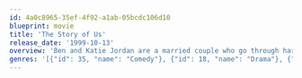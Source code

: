 ```yaml
---
id: 4a0c8965-35ef-4f92-a1ab-05bcdc106d10
blueprint: movie
title: 'The Story of Us'
release_date: '1999-10-13'
overview: 'Ben and Katie Jordan are a married couple who go through hard times in fifteen years of marriage.'
genres: '[{"id": 35, "name": "Comedy"}, {"id": 18, "name": "Drama"}, {"id": 10749, "name": "Romance"}]'
---
```

